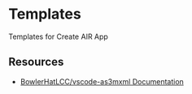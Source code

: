 # Templates
Templates for Create AIR App

## Resources
- [BowlerHatLCC/vscode-as3mxml Documentation](https://github.com/BowlerHatLLC/vscode-as3mxml/wiki/Install-the-ActionScript-and-MXML-extension-for-Visual-Studio-Code)
